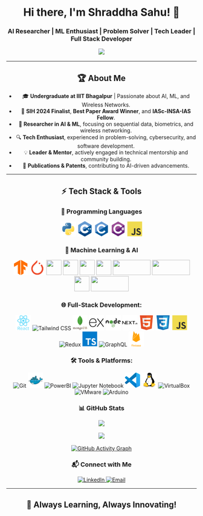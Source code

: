 <h1 align="center">Hi there, I'm Shraddha Sahu! 🚀</h1>
<h3 align="center">AI Researcher | ML Enthusiast | Problem Solver | Tech Leader | Full Stack Developer </h3>

<p align="center">
  <img src="https://drive.google.com/uc?export=view&id=1cEzGjRCncrw958mBh9qUa_3bMN8gYXsX" width="400" />
</p>


---

<h2 align="center">🏆 About Me</h2>
<ul align="center">
  <li>🎓 <b>Undergraduate at IIIT Bhagalpur</b> | Passionate about AI, ML, and Wireless Networks.</li>
  <li>🏅 <b>SIH 2024 Finalist</b>, <b>Best Paper Award Winner</b>, and <b>IASc-INSA-IAS Fellow</b>.</li>
  <li>🤖 <b>Researcher in AI & ML</b>, focusing on sequential data, biometrics, and wireless networking.</li>
  <li>🔍 <b>Tech Enthusiast</b>, experienced in problem-solving, cybersecurity, and software development.</li>
  <li>💡 <b>Leader & Mentor</b>, actively engaged in technical mentorship and community building.</li>
  <li>🐝 <b>Publications & Patents</b>, contributing to AI-driven advancements.</li>
</ul>

---

<h2 align="center">⚡ Tech Stack & Tools</h2>

<h3 align="center">🚀 Programming Languages</h3>
<p align="center">
  <img src="https://raw.githubusercontent.com/devicons/devicon/master/icons/python/python-original.svg" width="40" height="40"/>
  <img src="https://raw.githubusercontent.com/devicons/devicon/master/icons/cplusplus/cplusplus-original.svg" width="40" height="40"/>
  <img src="https://raw.githubusercontent.com/devicons/devicon/master/icons/c/c-original.svg" width="40" height="40"/>
  <img src="https://raw.githubusercontent.com/devicons/devicon/master/icons/csharp/csharp-original.svg" width="40" height="40"/>
  <img src="https://raw.githubusercontent.com/devicons/devicon/master/icons/javascript/javascript-original.svg" width="40" height="40"/>
</p>

<h3 align="center">🤖 Machine Learning & AI</h3>
<p align="center">
  <img src="https://raw.githubusercontent.com/devicons/devicon/master/icons/tensorflow/tensorflow-original.svg" width="40" height="40"/>
  <img src="https://raw.githubusercontent.com/devicons/devicon/master/icons/pytorch/pytorch-original.svg" width="40" height="40"/>
  <img src="https://upload.wikimedia.org/wikipedia/commons/0/05/Scikit_learn_logo_small.svg" width="40" height="40"/>
  <img src="https://upload.wikimedia.org/wikipedia/commons/a/ae/Keras_logo.svg" width="40" height="40"/>
  <img src="https://huggingface.co/datasets/huggingface/brand-assets/resolve/main/hf-logo.svg" width="40" height="40"/>
  <img src="https://opencv.org/wp-content/uploads/2020/07/OpenCV_logo_black-2.png" width="40" height="40"/>
  <img src="https://seaborn.pydata.org/_static/logo-wide-lightbg.svg" width="100" height="40"/>
  <img src="https://matplotlib.org/_static/logo2_compressed.svg" width="100" height="40"/>
  <img src="https://pandas.pydata.org/static/img/pandas_mark.svg" width="40" height="40"/>
  <img src="https://numpy.org/images/logo.svg" width="100" height="40"/>
</p>


<h3 align="center">🌐 Full-Stack Development:</h3>
<p align="center">
  <img src="https://raw.githubusercontent.com/devicons/devicon/master/icons/react/react-original-wordmark.svg" alt="React" width="40" height="40"/>
  <img src="https://www.vectorlogo.zone/logos/tailwindcss/tailwindcss-icon.svg" alt="Tailwind CSS" width="40" height="40"/>
  <img src="https://raw.githubusercontent.com/devicons/devicon/master/icons/mongodb/mongodb-original-wordmark.svg" alt="MongoDB" width="40" height="40"/>
  <img src="https://raw.githubusercontent.com/devicons/devicon/master/icons/express/express-original.svg" alt="Express.js" width="40" height="40"/>
  <img src="https://raw.githubusercontent.com/devicons/devicon/master/icons/nodejs/nodejs-original-wordmark.svg" alt="Node.js" width="40" height="40"/>
  <img src="https://raw.githubusercontent.com/devicons/devicon/master/icons/nextjs/nextjs-original-wordmark.svg" alt="Next.js" width="40" height="40"/>
  <img src="https://raw.githubusercontent.com/devicons/devicon/master/icons/html5/html5-original.svg" alt="HTML" width="40" height="40"/>
  <img src="https://raw.githubusercontent.com/devicons/devicon/master/icons/css3/css3-original.svg" alt="CSS" width="40" height="40"/>
  <img src="https://raw.githubusercontent.com/devicons/devicon/master/icons/javascript/javascript-original.svg" alt="JavaScript" width="40" height="40"/>
  <img src="https://www.vectorlogo.zone/logos/reduxjs/reduxjs-icon.svg" alt="Redux" width="40" height="40"/>
  <img src="https://raw.githubusercontent.com/devicons/devicon/master/icons/typescript/typescript-original.svg" alt="TypeScript" width="40" height="40"/>
  <img src="https://www.vectorlogo.zone/logos/graphql/graphql-icon.svg" alt="GraphQL" width="40" height="40"/>
  <img src="https://raw.githubusercontent.com/devicons/devicon/master/icons/firebase/firebase-plain-wordmark.svg" alt="Firebase" width="40" height="40"/>
</p>

<h3 align="center">🛠️ Tools & Platforms:</h3>
<p align="center">
  <img src="https://www.vectorlogo.zone/logos/git-scm/git-scm-icon.svg" alt="Git" width="40" height="40"/>
  <img src="https://raw.githubusercontent.com/devicons/devicon/master/icons/docker/docker-original.svg" alt="Docker" width="40" height="40"/>
  <img src="https://upload.wikimedia.org/wikipedia/commons/2/20/Power_BI_logo_black.svg" alt="PowerBI" width="40" height="40"/>
  <img src="https://upload.wikimedia.org/wikipedia/commons/3/38/Jupyter_logo.svg" alt="Jupyter Notebook" width="40" height="40"/>
  <img src="https://raw.githubusercontent.com/devicons/devicon/master/icons/vscode/vscode-original.svg" alt="VS Code" width="40" height="40"/>
  <img src="https://raw.githubusercontent.com/devicons/devicon/master/icons/linux/linux-original.svg" alt="Linux" width="40" height="40"/>
  <img src="https://upload.wikimedia.org/wikipedia/commons/3/3a/Virtualbox_logo.png" alt="VirtualBox" width="40" height="40"/>
  <img src="https://upload.wikimedia.org/wikipedia/commons/5/5e/Vmware_workstation_16_icon.svg" alt="VMware" width="40" height="40"/>
  <img src="https://upload.wikimedia.org/wikipedia/commons/8/87/Arduino_Logo.svg" alt="Arduino" width="40" height="40"/>
</p>
<h3 align="center">📊 GitHub Stats</h3>
<p align="center">
  <img src="https://github-readme-stats.vercel.app/api/top-langs?username=shraddha1558&show_icons=true&locale=en&layout=compact" />
</p>
<p align="center">
  <img src="https://github-readme-streak-stats.herokuapp.com/?user=shraddha1558&" />
</p>

<p align="center">
  <a href="https://github.com/ashutosh00710/github-readme-activity-graph">
    <img src="https://github-readme-activity-graph.vercel.app/graph?username=shraddha1558&theme=react-dark" alt="GitHub Activity Graph"/>
  </a>
</p>

<h3 align="center">📬 Connect with Me</h3>
<p align="center">
  <a href="https://www.linkedin.com/in/shraddha1558" target="_blank">
    <img src="https://cdn.jsdelivr.net/gh/devicons/devicon/icons/linkedin/linkedin-original.svg" alt="LinkedIn" width="40" height="40"/>
  </a>
  <a href="mailto:shraddha.sahu@email.com" target="_blank">
    <img src="https://cdn.jsdelivr.net/gh/devicons/devicon/icons/google/google-original.svg" alt="Email" width="40" height="40"/>
  </a>
</p>






---

<h2 align="center">🚀 Always Learning, Always Innovating!</h2>
